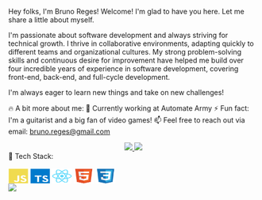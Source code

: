 
Hey folks, I'm Bruno Reges!
Welcome! I'm glad to have you here. Let me share a little about myself.

I'm passionate about software development and always striving for technical growth. I thrive in collaborative environments, adapting quickly to different teams and organizational cultures. My strong problem-solving skills and continuous desire for improvement have helped me build over four incredible years of experience in software development, covering front-end, back-end, and full-cycle development.

I'm always eager to learn new things and take on new challenges!

🔥 A bit more about me:
🔭 Currently working at Automate Army
⚡ Fun fact: I'm a guitarist and a big fan of video games!
📫 Feel free to reach out via email: bruno.reges@gmail.com
<div align="center"> <a href="https://github.com/regesguitar"> <img height="180em" src="https://github-readme-stats.vercel.app/api?username=regesguitar&show_icons=true&theme=dark&include_all_commits=true&count_private=true"/> <img height="180em" src="https://github-readme-stats.vercel.app/api/top-langs/?username=regesguitar&layout=compact&langs_count=7&theme=dark"/> </a> </div>
🚀 Tech Stack:
<div style="display: inline_block"><br> <img align="center" alt="Reges-Js" height="30" width="40" src="https://raw.githubusercontent.com/devicons/devicon/master/icons/javascript/javascript-plain.svg"> <img align="center" alt="Reges-Ts" height="30" width="40" src="https://raw.githubusercontent.com/devicons/devicon/master/icons/typescript/typescript-plain.svg"> <img align="center" alt="Reges-React" height="30" width="40" src="https://raw.githubusercontent.com/devicons/devicon/master/icons/react/react-original.svg"> <img align="center" alt="Reges-HTML" height="30" width="40" src="https://raw.githubusercontent.com/devicons/devicon/master/icons/html5/html5-original.svg"> <img align="center" alt="Reges-CSS" height="30" width="40" src="https://raw.githubusercontent.com/devicons/devicon/master/icons/css3/css3-original.svg"> </div>
<div> <a href = "mailto:bruno.reges@gmail.com"> <img src="https://img.shields.io/badge/-Gmail-%23333?style=for-the-badge&logo=gmail&logoColor=white" target="_blank"> </a> </div>
